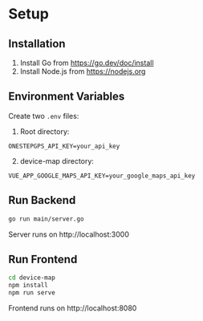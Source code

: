 # Setup

## Installation
1. Install Go from https://go.dev/doc/install
2. Install Node.js from https://nodejs.org

## Environment Variables
Create two `.env` files:

1. Root directory:
```
ONESTEPGPS_API_KEY=your_api_key
```

2. device-map directory:
```
VUE_APP_GOOGLE_MAPS_API_KEY=your_google_maps_api_key
```

## Run Backend
```bash
go run main/server.go
```
Server runs on http://localhost:3000

## Run Frontend
```bash
cd device-map
npm install
npm run serve
```
Frontend runs on http://localhost:8080
